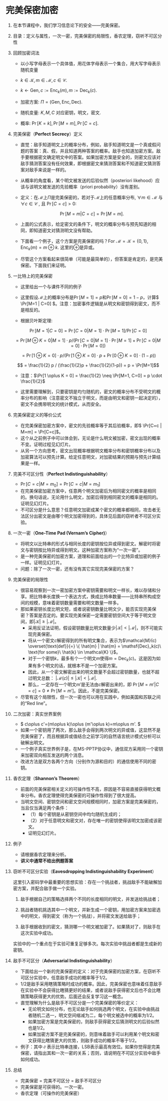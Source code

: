 # 完美保密加密

1. 在本节课程中，我们学习信息论下的安全——完美保密。

2. 目录：定义与属性，一次一密，完美保密的局限性，香农定理，窃听不可区分性

3. 回顾加密词法

   - 以小写字母表示一个具体值，用花体字母表示一个集合，用大写字母表示随机变量

   - $k \in \mathcal{K}, m \in \mathcal{M}, c \in \mathcal{C}$.
   - $k \gets \mathsf{Gen}, c:= \mathsf{Enc}_k(m), m:= \mathsf{Dec}_k(c)$.
   - 加密方案: $\Pi = (\mathsf{Gen}, \mathsf{Enc}, \mathsf{Dec})$.
   - 随机变量: $K, M, C$ 对应密钥，明文，密文.
   - 概率: $\Pr[K=k], \Pr[M=m], \Pr[C=c].$

4. 完美保密（**Perfect Secrecy**）定义

   - 直觉：敌手知道明文上的概率分布，例如，敌手知道明文是一个真或假问题的答案：真、假，并且知道两种答案的概率。敌手也知道加密方案。敌手要根据密文确定明文中的答案。如果加密方案是安全的，则密文应该对敌手猜测答案没有任何效果，即根据密文来猜测答案和不知道密文猜测答案对敌手来说是一样的。

   - 从概率的角度看，某个明文被发送的后验似然（posteriori likehood）应该与该明文被发送的先验概率（priori probability）没有差别。

   - 定义：在$\mathcal{M}$上$\Pi$是完美保密的，若对于$\mathcal{M}$上的任意概率分布, $\forall m \in \mathcal{M}$ 与 $\forall c \in \mathcal{C}$ , 且 $\Pr[C = c] > 0$:

     $$ \Pr[M=m | C=c] = \Pr[M=m]. $$

   - 上面的公式表示，给定密文的条件下，明文的概率分布与预先知道的相同，即知道密文对猜测明文没有帮助。

   - 下面看一个例子，这个方案是完美保密的吗？For $\mathcal{M}=\mathcal{K} = \{ 0,1 \} , \mathsf{Enc}_k(m)= m \oplus k$. 这里的$\oplus$是异或。

   - 尽管这个方案看起来很简单（可能是最简单的），但答案是肯定的，是完美保密。下面我们来证明。

5. 一比特上的完美保密

   - 这里给出一个与课件不同的例子

   - 这里假设$\mathcal{M}$上的概率分布是$\Pr[M=1] = p$和$\Pr[M=0]= 1-p$，计算$ \Pr[M=1 | C=0] $。注意：加密事件逻辑是从明文和密钥得到密文，而不是相反的。

   - 根据贝叶斯定理:

   $$ \Pr[M=1 | C=0] = \Pr[C=0 | M=1] \cdot \Pr[M=1] / \Pr[C=0]$$  

   $$ = \Pr[M \oplus K =0 | M=1] \cdot p / (\Pr[C=0 | M=1] \cdot \Pr[M=1]+\Pr[C=0 | M=0] \cdot \Pr[M=0]) $$

   $$ = \Pr[1 \oplus K = 0] \cdot p / (\Pr[1 \oplus K = 0] \cdot p +\Pr[0 \oplus K = 0] \cdot (1-p)) $$

   $$ = \frac{1}{2} p / (\frac{1}{2}p + \frac{1}{2}(1-p)) = p = \Pr[M=1]$$

   - 注意：$\Pr[1 \oplus K = 0] = \frac{1}{2} \neq \Pr[M=1, C=0] = p \cdot \frac{1}{2}$

   - 这里需要理解到，只要密钥是均匀随机的，密文的概率分布不受明文的概率分布的影响（注意密文不独立于明文，而是由明文和密钥一起决定的），密文不会携带明文的统计模式，从而安全。

6. 完美保密定义的等价公式

   - 在完美保密加密方案中，密文的先验概率等于其后验概率，即$ \Pr[C=c | M=m] = \Pr[C=c]$。
   - 这个从之前例子中可以体会到，无论是什么明文被加密，密文出现的概率不变。证明过程见幻灯片。
   - 从另一个方向思考，密文出现概率根据明文概率分布和密钥概率分布以及加密算法可以预先计算。给定任意明文，对加密结果的预期与预先计算结果是一样。

7. 完美不可区分性（**Perfect Indistinguishability**）

   - $\Pr[C=c | M=m_0] = \Pr[C=c | M=m_1]$
   - 在完美保密加密方案中，任意两个明文加密后为相同密文的概率是相同的。换句话说，无论用什么明文，加密后得到相同密文的概率是相同的。证明见幻灯片。
   - 不可区分是什么意思？任意明文加密成某个密文的概率都相同，攻击者无法区分出密文是由哪个明文加密得到的，具体见后面的窃听者不可区分实验。

8. 一次一密（**One-Time Pad (Vernam’s Cipher)**）

   - 将明文以比特串的形式与相同长度的密钥按位异或得到密文。解密时将密文与密钥按比特异或得到明文。这种加密方案称为“一次一密”。
   - 是一种完美保密的加密方案，道理和前面给出的一个比特异或加密的例子一样。证明见幻灯片。
   - 问题：除了一次一密，还有没有其它实现完美保密的方案？

9. 完美保密的局限性

   - 很容易观察到一次一密加密方案中密钥需要和明文一样长，难以存储和分享。把比特串长度换一个表达方式，换成比特串数量——比特串所构成空间的规模，意味着密钥数量需要和明文数量一样多。
   - 那如果密钥长度比明文短，或者说密钥数量比明文少，能否实现完美保密？答案是否定的。要实现完美保密一定需要密钥空间大于等于明文空间，即$|\mathcal{K}| \ge |\mathcal{M}|$。
     - 采用反证法证明，假设密钥数量比明文数量少$|\mathcal{K}| < |\mathcal{M}|$，则不可能实现完美保密。
     - 将从一个密文$c$解密得到的所有明文集合，表示为$\mathcal{M}(c) \overset{\text{def}}{=} \{ \hat{m} | \hat{m} = \mathsf{Dec}_k(c)\ \text{for some}\ \hat{k} \in \mathcal{K} \}$。
     - 对于一个密钥$k$，最多有个一个明文$m$使得$m = \mathsf{Dec}_k(c)$。这是因为如果有多个明文的话，就根本不是一个加密方案。
     - 因此，从一个密文解密出来的明文数量不会超过密钥数量，也就不超过明文总数： $|\mathcal{M}(c)|\le |\mathcal{K}| < |\mathcal{M}|$. 
     - 那么，一定存在一个明文$m'$是无法由$c$解密出来的，即 $\Pr[M=m'|C=c] = 0 \neq \Pr[M = m']$。因此，不是完美保密。
   - 尽管有这个局限性，但一次一密也可以用在实践中，例如美国和苏联之间的“Red line”。

10. 二次加密：真实世界案例

    - $ c\oplus c'=(m\oplus k)\oplus (m'\oplus k)=m\oplus m'. $ 
    - 如果一个密钥用了两次，那么敌手会得到两次明文的异或值，这显然不是完美保密了，而且根据异或值结合之前学习的自然语言统计模式分析可以破解出明文。
    - 一个例子真实世界例子是，在MS-PPTP协议中，通信双方采用同一个密钥来加密双向相互发送的两个消息。
    - 改进方法是双方各两个方向（分别作为源和目的）的通信使用不同的密钥。

11. 香农定理（**Shannon’s Theorem**）

    - 前面的完美保密相关定义的可操作性不高，原因是不容易直接获得明文概率分布。香农定理使得完美保密的可操作性得到了很大提高。
    - 当明文空间、密钥空间和密文空间规模相同时，加密方案是完美保密的，当且仅当满足两个条件：
      - （1）每个密钥是从密钥空间中均匀随机生成的；
      - （2）对于任意明文和密文对，存在唯一的密钥使得该明文加密成该密文。
      - 证明见幻灯片。

12. 例子

    - 请根据香农定理来分析。
    - **讲义中通常不给出例题答案**

13. 窃听不可区分实验（**Eavesdropping Indistinguishability Experiment**）

    这里引入密码学中最重要的思想实验：存在一个挑战者，挑战敌手不能破解加密方案，并配合敌手做一个实验。

    1. 敌手根据自己的策略选择两个不同的长度相同的明文，并发送给挑战者；

    2. 挑战者随机挑选其中一个明文，并新生成一个密钥，用加密方案来加密选中的明文，得到密文（称为一个挑战），并将密文发送给敌手；
    3. 敌手根据收到的密文，猜测哪一个明文被加密了。如果猜对了，则敌手在这次实验中成功。

    实验中的一个重点在于实验可重复足够多次。每次实验中挑战者都是生成新的密钥。

14. 敌手不可区分（**Adversarial Indistinguishability**）

    - 下面给出一个新的完美保密的定义：对于完美保密的加密方案，在窃听不可区分实验中，任意敌手成功的概率等于1/2。
    - 1/2是敌手采用瞎猜策略时成功的概率。因此，完美保密也意味着任意敌手在实验中不会获得比瞎猜更好的结果，或者说敌手获得密文后也不会比瞎猜策略获得更大的优势。后面还会反复学习这一概念。
    - 直觉理解为什么是敌手不可区分是一个完美保密的等价定义：
      - 无论明文如何分布，也无论敌手如何挑选两个明文，在实验中由挑战者随机二选一，明文空间缩减为二，每个明文被选中的概率为1/2。
      - 如果加密方案是完美保密的，则敌手获得密文后猜测明文的后验似然也是1/2。
      - 如果加密方案不是完美保密的，则意味着敌手可以利用某个明文和密文获得比瞎猜更大的优势，则敌手成功的概率不等于1/2。
    - 例子：其中$\|$表示比特串连接，LSB表示最高有效位。如果你觉得是完美保密，请指出其和一次一密的关系；否则，请说明在不可区分实验中敌手如何成功。

15. 总结

    - 完美保密 = 完美不可区分 = 敌手不可区分
    - 完美保密是可获得的。一次一密。
    - 香农定理（可操作的完美保密）